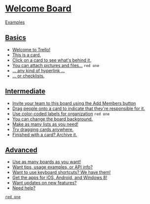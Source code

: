 # [Welcome Board](https://trello.com/b/bkskcUIO/welcome-board)

[Examples](../README.md)

## [Basics](Basics/README.md)

- [Welcome to Trello!](Basics/Welcome_to_Trello.md)
- [This is a card.](Basics/This_is_a_card.md)
- [Click on a card to see what's behind it.](Basics/Click_on_a_card_to_see_whats_behind_it.md)
- [You can attach pictures and files...](Basics/You_can_attach_pictures_and_files.md) `red one`
- [... any kind of hyperlink ...](Basics/any_kind_of_hyperlink_.md)
- [... or checklists.](Basics/or_checklists.md)

## [Intermediate](Intermediate/README.md)

- [Invite your team to this board using the Add Members button](Intermediate/Invite_your_team_to_this_board_using_the_Add_Members_button.md)
- [Drag people onto a card to indicate that they're responsible for it.](Intermediate/Drag_people_onto_a_card_to_indicate_that_theyre_responsible_for_it.md)
- [Use color-coded labels for organization](Intermediate/Use_color-coded_labels_for_organization.md) `red one`
- [You can change the board background.](Intermediate/You_can_change_the_board_background.md)
- [Make as many lists as you need!](Intermediate/Make_as_many_lists_as_you_need.md)
- [Try dragging cards anywhere.](Intermediate/Try_dragging_cards_anywhere.md)
- [Finished with a card? Archive it.](Intermediate/Finished_with_a_card_Archive_it.md)

## [Advanced](Advanced/README.md)

- [Use as many boards as you want!](Advanced/Use_as_many_boards_as_you_want.md)
- [Want tips, usage examples, or API info?](Advanced/Want_tips_usage_examples_or_API_info.md)
- [Want to use keyboard shortcuts? We have them!](Advanced/Want_to_use_keyboard_shortcuts_We_have_them.md)
- [Get the apps for iOS, Android, and Windows 8!](Advanced/Get_the_apps_for_iOS_Android_and_Windows_8.md)
- [Want updates on new features?](Advanced/Want_updates_on_new_features.md)
- [Need help?](Advanced/Need_help.md)

[`red one`](../Labels/red_one.md)